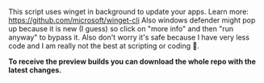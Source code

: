This script uses winget in background to update your apps. Learn more: https://github.com/microsoft/winget-cli
Also windows defender might pop up because it is new (I guess) so click on "more info" and then "run anyway" to bypass it. Also don't worry it's safe because I have very less code and I am really not the best at scripting or coding 🤣.

**To receive the preview builds you can download the whole repo with the latest changes.**
